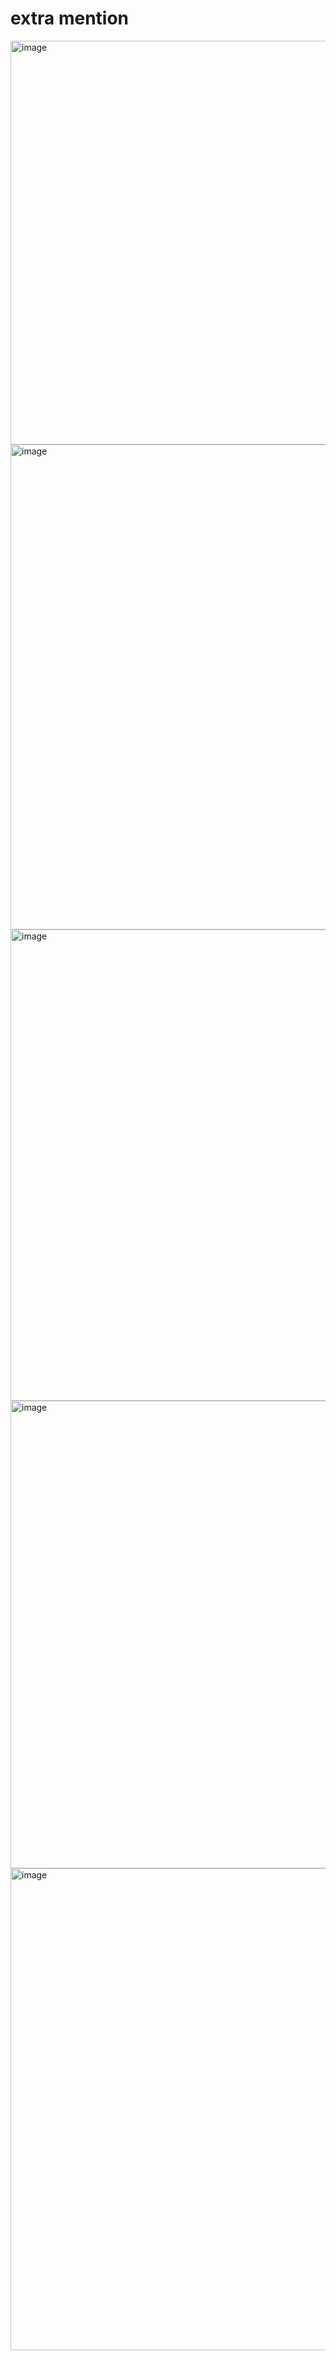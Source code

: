 # extra mention 
<img width="646" alt="image" src="https://github.com/user-attachments/assets/fff5aecd-32fb-4fd9-8e49-9839c0eaad60">

<img width="776" alt="image" src="https://github.com/user-attachments/assets/2eb502fb-d92e-466d-a8a6-ae2c35e7ac04">

<img width="754" alt="image" src="https://github.com/user-attachments/assets/d40686ae-dad4-4ac7-80bd-81805dd683e7">

<img width="748" alt="image" src="https://github.com/user-attachments/assets/bd5fa3db-05db-4232-bd07-baa565ff1714">

<img width="771" alt="image" src="https://github.com/user-attachments/assets/70d9e24a-9a0c-47ad-b38c-2bb85357721d">
